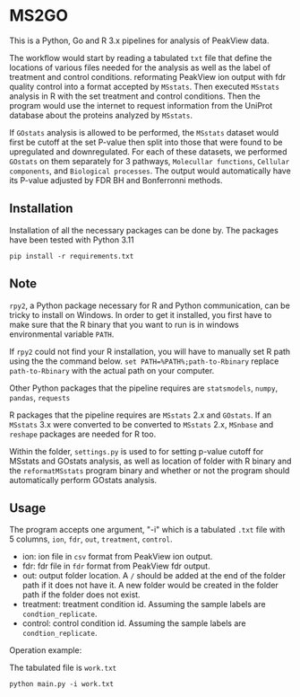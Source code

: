 # MS2GO

This is a Python, Go and R 3.x pipelines for analysis of PeakView data.

The workflow would start by reading a tabulated `txt` file that define the locations of various files needed for the analysis as well as the label of treatment and control conditions. reformating PeakView ion output with fdr quality control into a format accepted by `MSstats`. Then executed `MSstats` analysis in R with the set treatment and control conditions. Then the program would use the internet to request information from the UniProt database about the proteins analyzed by `MSstats`.

If `GOstats` analysis is allowed to be performed, the `MSstats` dataset would first be cutoff at the set P-value then split into those that were found to be upregulated and downregulated. For each of these datasets, we performed `GOstats` on them separately for 3 pathways, `Molecullar functions`, `Cellular components`, and `Biological processes`. The output would automatically have its P-value adjusted by FDR BH and Bonferronni methods. 

## Installation
Installation of all the necessary packages can be done by. The packages have been tested with Python 3.11

`pip install -r requirements.txt`

## Note
`rpy2`, a Python package necessary for R and Python communication, can be tricky to install on Windows.
In order to get it installed, you first have to make sure that the R binary that you want to run is in windows environmental variable `PATH`.

If `rpy2` could not find your R installation, you will have to manually set R path using the the command below.
`set PATH=%PATH%;path-to-Rbinary` replace `path-to-Rbinary` with the actual path on your computer.

Other Python packages that the pipeline requires are `statsmodels`, `numpy`, `pandas`, `requests`

R packages that the pipeline requires are `MSstats` 2.x and `GOstats`. If an `MSstats` 3.x were converted to be converted to `MSstats` 2.x, `MSnbase` and `reshape` packages are needed for R too.

Within the folder, `settings.py` is used to for setting p-value cutoff for MSstats and GOstats analysis, as well as location of folder with R binary and the `reformatMSstats` program binary and whether or not the program should automatically perform GOstats analysis.

## Usage

The program accepts one argument, "-i" which is a tabulated `.txt` file with 5 columns, `ion`, `fdr`, `out`, `treatment`, `control`.

- ion: ion file in `csv` format from PeakView ion output.
- fdr: fdr file in `fdr` format from PeakView fdr output.
- out: output folder location. A `/` should be added at the end of the folder path if it does not have it. A new folder would be created in the folder path if the folder does not exist.
- treatment: treatment condition id. Assuming the sample labels are `condtion_replicate`.
- control: control condition id. Assuming the sample labels are `condtion_replicate`.

Operation example:

The tabulated file is `work.txt`

`python main.py -i work.txt`
